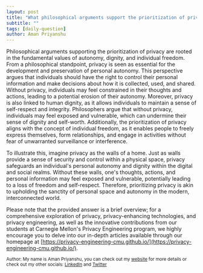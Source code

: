 ```yaml
---
layout: post
title: "What philosophical arguments support the prioritization of privacy?"
subtitle: ""
tags: [daily-question]
author: Aman Priyanshu
---
```


Philosophical arguments supporting the prioritization of privacy are rooted in the fundamental values of autonomy, dignity, and individual freedom. From a philosophical standpoint, privacy is seen as essential for the development and preservation of personal autonomy. This perspective argues that individuals should have the right to control their personal information and make decisions about how it is collected, used, and shared. Without privacy, individuals may feel constrained in their thoughts and actions, leading to a potential erosion of their autonomy. Moreover, privacy is also linked to human dignity, as it allows individuals to maintain a sense of self-respect and integrity. Philosophers argue that without privacy, individuals may feel exposed and vulnerable, which can undermine their sense of dignity and self-worth. Additionally, the prioritization of privacy aligns with the concept of individual freedom, as it enables people to freely express themselves, form relationships, and engage in activities without fear of unwarranted surveillance or interference.

To illustrate this, imagine privacy as the walls of a home. Just as walls provide a sense of security and control within a physical space, privacy safeguards an individual's personal autonomy and dignity within the digital and social realms. Without these walls, one's thoughts, actions, and personal information may feel exposed and vulnerable, potentially leading to a loss of freedom and self-respect. Therefore, prioritizing privacy is akin to upholding the sanctity of personal space and autonomy in the modern, interconnected world.

Please note that the provided answer is a brief overview; for a comprehensive exploration of privacy, privacy-enhancing technologies, and privacy engineering, as well as the innovative contributions from our students at Carnegie Mellon's Privacy Engineering program, we highly encourage you to delve into our in-depth articles available through our homepage at [https://privacy-engineering-cmu.github.io/](https://privacy-engineering-cmu.github.io/).

<small>Author: My name is Aman Priyanshu, you can check out my [website](https://amanpriyanshu.github.io/) for more details or check out my other socials: [LinkedIn](https://www.linkedin.com/in/aman-priyanshu/) and [Twitter](https://twitter.com/AmanPriyanshu6)</small>
